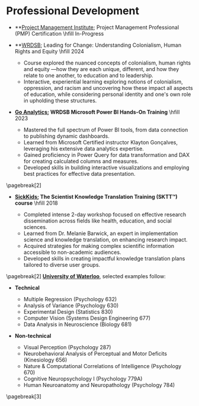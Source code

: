 Professional Development
=======================

* **[Project Management Institute](https://www.pmi.org/certifications/project-management-pmp); Project Management Professional (PMP) Certification \hfill In-Progress


* **[WRDSB](https://www.wrdsb.ca/); Leading for Change: Understanding Colonialism, Human Rights and Equity \hfill 2024

  + Course explored the nuanced concepts of colonialism, human rights and equity —how they are each unique, different, and how they relate to one another, to education and to leadership.
  + Interactive, experiential learning exploring notions of colonialism, oppression, and racism and uncovering how these impact all aspects of education, while considering personal identity and one's own role in upholding these structures.

* **[Go Analytics](https://goanalyticsbi.com/workshops/); WRDSB Microsoft Power BI Hands-On Training** \hfill 2023

  + Mastered the full spectrum of Power BI tools, from data connection to publishing dynamic dashboards.
  + Learned from Microsoft Certified instructor Klayton Gonçalves, leveraging his extensive data analytics expertise.
  + Gained proficiency in Power Query for data transformation and DAX for creating calculated columns and measures.
  + Developed skills in building interactive visualizations and employing best practices for effective data presentation.

\pagebreak[2]
* **[SickKids](https://www.sickkids.ca/en/learning/our-programs/knowledge-translation-program/); The Scientist Knowledge Translation Training (SKTT™) course** \hfill 2018

  - Completed intense 2-day workshop focused on effective research dissemination across fields like health, education, and social sciences.
  - Learned from Dr. Melanie Barwick, an expert in implementation science and knowledge translation, on enhancing research impact.
  - Acquired strategies for making complex scientific information accessible to non-academic audiences.
  - Developed skills in creating impactful knowledge translation plans tailored to diverse user groups.

\pagebreak[2]
**[University of Waterloo](http://www.uwaterloo.ca/)**, selected examples follow:

* **Technical**

  + Multiple Regression (Psychology 632)
  + Analysis of Variance (Psychology 630)
  + Experimental Design (Statistics 830)
  + Computer Vision (Systems Design Engineering 677)
  + Data Analysis in Neuroscience (Biology 681)

* **Non-technical**

  + Visual Perception (Psychology 287)
  + Neurobehavioral Analysis of Perceptual and Motor Deficits (Kinesiology 656)
  + Nature & Computational Correlations of Intelligence (Psychology 670)
  + Cognitive Neuropsychology I (Psychology 779A)
  + Human Neuroanatomy and Neuropathology (Psychology 784)

\pagebreak[3]
